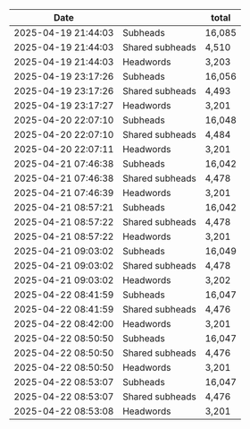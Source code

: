 | Date                |                 | total  |
| ------------------- | --------------- | ------ |
| 2025-04-19 21:44:03 | Subheads        | 16,085 |
| 2025-04-19 21:44:03 | Shared subheads | 4,510  |
| 2025-04-19 21:44:03 | Headwords       | 3,203  |
| 2025-04-19 23:17:26 | Subheads        | 16,056 |
| 2025-04-19 23:17:26 | Shared subheads | 4,493  |
| 2025-04-19 23:17:27 | Headwords       | 3,201  |
| 2025-04-20 22:07:10 | Subheads        | 16,048 |
| 2025-04-20 22:07:10 | Shared subheads | 4,484  |
| 2025-04-20 22:07:11 | Headwords       | 3,201  |
| 2025-04-21 07:46:38 | Subheads        | 16,042 |
| 2025-04-21 07:46:38 | Shared subheads | 4,478  |
| 2025-04-21 07:46:39 | Headwords       | 3,201  |
|2025-04-21 08:57:21|Subheads|16,042|
|2025-04-21 08:57:22|Shared subheads|4,478|
|2025-04-21 08:57:22|Headwords|3,201|
|2025-04-21 09:03:02|Subheads|16,049|
|2025-04-21 09:03:02|Shared subheads|4,478|
|2025-04-21 09:03:02|Headwords|3,202|
|2025-04-22 08:41:59|Subheads|16,047|
|2025-04-22 08:41:59|Shared subheads|4,476|
|2025-04-22 08:42:00|Headwords|3,201|
|2025-04-22 08:50:50|Subheads|16,047|
|2025-04-22 08:50:50|Shared subheads|4,476|
|2025-04-22 08:50:50|Headwords|3,201|
|2025-04-22 08:53:07|Subheads|16,047|
|2025-04-22 08:53:07|Shared subheads|4,476|
|2025-04-22 08:53:08|Headwords|3,201|
